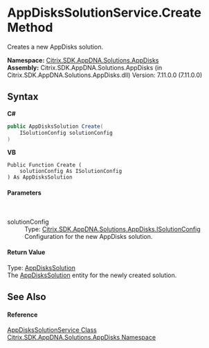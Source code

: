 # AppDisksSolutionService.Create Method 
 

Creates a new AppDisks solution.

**Namespace:**&nbsp;<a href="3c384851-470e-e1e2-019f-9fa48f730a55">Citrix.SDK.AppDNA.Solutions.AppDisks</a><br />**Assembly:**&nbsp;Citrix.SDK.AppDNA.Solutions.AppDisks (in Citrix.SDK.AppDNA.Solutions.AppDisks.dll) Version: 7.11.0.0 (7.11.0.0)

## Syntax

**C#**
```csharp
public AppDisksSolution Create(
	ISolutionConfig solutionConfig
)
```

**VB**
```vbnet
Public Function Create ( 
	solutionConfig As ISolutionConfig
) As AppDisksSolution
```


#### Parameters
&nbsp;<dl><dt>solutionConfig</dt><dd>Type: <a href="9a2e34d4-572d-20e6-3b41-9ad22d7390f9">Citrix.SDK.AppDNA.Solutions.AppDisks.ISolutionConfig</a><br />Configuration for the new AppDisks solution.</dd></dl>

#### Return Value
Type: <a href="c558efde-3ed2-f446-b9f0-43e9bdfd40c2">AppDisksSolution</a><br />The <a href="c558efde-3ed2-f446-b9f0-43e9bdfd40c2">AppDisksSolution</a> entity for the newly created solution.

## See Also


#### Reference
<a href="788c5801-0980-62fe-f2f1-cc8e70c9365f">AppDisksSolutionService Class</a><br /><a href="3c384851-470e-e1e2-019f-9fa48f730a55">Citrix.SDK.AppDNA.Solutions.AppDisks Namespace</a><br />